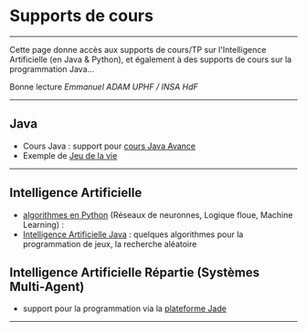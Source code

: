 <meta name="description" content="Supports en Java et Python pour les cours d'intelligence artificielle et d'intelligence artificielle répartie (multi-agents). Des codes complets sur la recherche de solution (informée, non informée, Q-Learning, par voisinage), des réseaux de neurones, des exemples de logique floue. Des codes également pour les jeux (MCTS) sont téléchargeables." />

# Supports de cours
----

Cette page donne accès aux supports de cours/TP sur l'Intelligence Artificielle (en Java & Python), et également à des supports de cours sur la programmation Java...

Bonne lecture
*Emmanuel ADAM*
*UPHF / INSA HdF* 


----

## Java
  - Cours Java : support pour [cours Java Avance](https://emmanueladam.github.io/coursJavaAvance/)
  - Exemple de [Jeu de la vie](https://github.com/EmmanuelADAM/GameOfLifeTP)

----

## Intelligence Artificielle
  - [algorithmes en Python](https://emmanueladam.github.io/IntelligenceArtificiellePython) (Réseaux de neuronnes, Logique floue, Machine Learning) : 
  - [Intelligence Artificielle Java](https://emmanueladam.github.io/IntelligenceArtificielleJava/) : quelques algorithmes pour la programmation de jeux, la recherche aléatoire
  
## Intelligence Artificielle Répartie (Systèmes Multi-Agent)
  - support pour la programmation via la [plateforme Jade](https://emmanueladam.github.io/jade/)

-----

